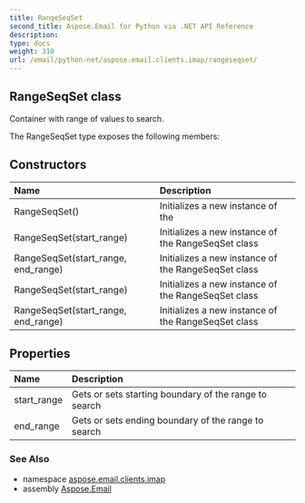 ```yaml
---
title: RangeSeqSet
second_title: Aspose.Email for Python via .NET API Reference
description: 
type: docs
weight: 310
url: /email/python-net/aspose.email.clients.imap/rangeseqset/
---
```


## RangeSeqSet class

Container with range of values to search.

The RangeSeqSet type exposes the following members:
## Constructors
| Name | Description |
| :- | :- |
|RangeSeqSet()|Initializes a new instance of the|
|RangeSeqSet(start_range)|Initializes a new instance of the RangeSeqSet class|
|RangeSeqSet(start_range, end_range)|Initializes a new instance of the RangeSeqSet class|
|RangeSeqSet(start_range)|Initializes a new instance of the RangeSeqSet class|
|RangeSeqSet(start_range, end_range)|Initializes a new instance of the RangeSeqSet class|
## Properties
| Name | Description |
| :- | :- |
|start_range|Gets or sets starting boundary of the range to search|
|end_range|Gets or sets ending boundary of the range to search|

### See Also

* namespace [aspose.email.clients.imap](/email/python-net/aspose.email.clients.imap/)
* assembly [Aspose.Email](/slides/python-net/)

